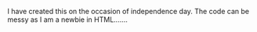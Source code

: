 I have created this on the occasion of independence day. The code can be messy as I am a newbie in HTML.......
